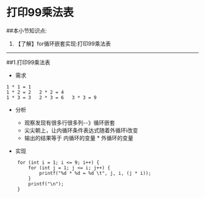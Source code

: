 # 打印99乘法表
##本小节知识点:
1. 【了解】for循环嵌套实现:打印99乘法表

---
##1.打印99乘法表
- 需求
```
1 * 1 = 1
1 * 2 = 2 	2 * 2 = 4
1 * 3 = 3 	2 * 3 = 6 	3 * 3 = 9
```
- 分析
    + 观察发现有很多行很多列--》循环嵌套
    + 尖尖朝上，让内循环条件表达式随着外循环i改变
    + 输出的结果等于 内循环的变量 * 外循环的变量

- 实现
```
    for (int i = 1; i <= 9; i++) {
        for (int j = 1; j <= i; j++) {
            printf("%d * %d = %d \t", j, i, (j * i));
        }
        printf("\n");
    }
```
